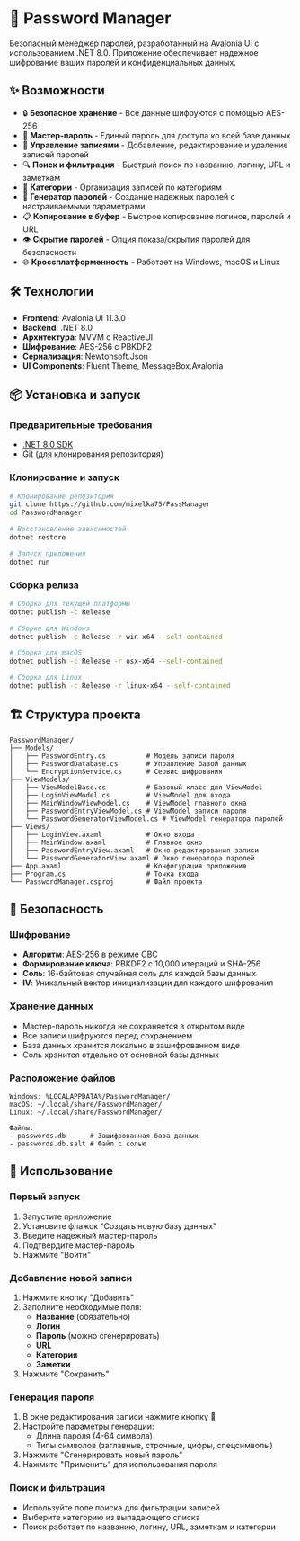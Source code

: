 # 🔐 Password Manager

Безопасный менеджер паролей, разработанный на Avalonia UI с использованием .NET 8.0. Приложение обеспечивает надежное шифрование ваших паролей и конфиденциальных данных.

## ✨ Возможности

- 🔒 **Безопасное хранение** - Все данные шифруются с помощью AES-256
- 🔑 **Мастер-пароль** - Единый пароль для доступа ко всей базе данных
- 📝 **Управление записями** - Добавление, редактирование и удаление записей паролей
- 🔍 **Поиск и фильтрация** - Быстрый поиск по названию, логину, URL и заметкам
- 📁 **Категории** - Организация записей по категориям
- 🎲 **Генератор паролей** - Создание надежных паролей с настраиваемыми параметрами
- 📋 **Копирование в буфер** - Быстрое копирование логинов, паролей и URL
- 👁️ **Скрытие паролей** - Опция показа/скрытия паролей для безопасности
- 🌐 **Кроссплатформенность** - Работает на Windows, macOS и Linux

## 🛠️ Технологии

- **Frontend**: Avalonia UI 11.3.0
- **Backend**: .NET 8.0
- **Архитектура**: MVVM с ReactiveUI
- **Шифрование**: AES-256 с PBKDF2
- **Сериализация**: Newtonsoft.Json
- **UI Components**: Fluent Theme, MessageBox.Avalonia

## 📦 Установка и запуск

### Предварительные требования

- [.NET 8.0 SDK](https://dotnet.microsoft.com/download/dotnet/8.0)
- Git (для клонирования репозитория)

### Клонирование и запуск

```bash
# Клонирование репозитория
git clone https://github.com/mixelka75/PassManager
cd PasswordManager

# Восстановление зависимостей
dotnet restore

# Запуск приложения
dotnet run
```

### Сборка релиза

```bash
# Сборка для текущей платформы
dotnet publish -c Release

# Сборка для Windows
dotnet publish -c Release -r win-x64 --self-contained

# Сборка для macOS
dotnet publish -c Release -r osx-x64 --self-contained

# Сборка для Linux
dotnet publish -c Release -r linux-x64 --self-contained
```

## 🏗️ Структура проекта

```
PasswordManager/
├── Models/
│   ├── PasswordEntry.cs          # Модель записи пароля
│   ├── PasswordDatabase.cs       # Управление базой данных
│   └── EncryptionService.cs      # Сервис шифрования
├── ViewModels/
│   ├── ViewModelBase.cs          # Базовый класс для ViewModel
│   ├── LoginViewModel.cs         # ViewModel для входа
│   ├── MainWindowViewModel.cs    # ViewModel главного окна
│   ├── PasswordEntryViewModel.cs # ViewModel записи пароля
│   └── PasswordGeneratorViewModel.cs # ViewModel генератора паролей
├── Views/
│   ├── LoginView.axaml           # Окно входа
│   ├── MainWindow.axaml          # Главное окно
│   ├── PasswordEntryView.axaml   # Окно редактирования записи
│   └── PasswordGeneratorView.axaml # Окно генератора паролей
├── App.axaml                     # Конфигурация приложения
├── Program.cs                    # Точка входа
└── PasswordManager.csproj        # Файл проекта
```

## 🔐 Безопасность

### Шифрование

- **Алгоритм**: AES-256 в режиме CBC
- **Формирование ключа**: PBKDF2 с 10,000 итераций и SHA-256
- **Соль**: 16-байтовая случайная соль для каждой базы данных
- **IV**: Уникальный вектор инициализации для каждого шифрования

### Хранение данных

- Мастер-пароль никогда не сохраняется в открытом виде
- Все записи шифруются перед сохранением
- База данных хранится локально в зашифрованном виде
- Соль хранится отдельно от основной базы данных

### Расположение файлов

```
Windows: %LOCALAPPDATA%/PasswordManager/
macOS: ~/.local/share/PasswordManager/
Linux: ~/.local/share/PasswordManager/

Файлы:
- passwords.db      # Зашифрованная база данных
- passwords.db.salt # Файл с солью
```

## 🎯 Использование

### Первый запуск

1. Запустите приложение
2. Установите флажок "Создать новую базу данных"
3. Введите надежный мастер-пароль
4. Подтвердите мастер-пароль
5. Нажмите "Войти"

### Добавление новой записи

1. Нажмите кнопку "Добавить"
2. Заполните необходимые поля:
    - **Название** (обязательно)
    - **Логин**
    - **Пароль** (можно сгенерировать)
    - **URL**
    - **Категория**
    - **Заметки**
3. Нажмите "Сохранить"

### Генерация пароля

1. В окне редактирования записи нажмите кнопку 🔄
2. Настройте параметры генерации:
    - Длина пароля (4-64 символа)
    - Типы символов (заглавные, строчные, цифры, спецсимволы)
3. Нажмите "Сгенерировать новый пароль"
4. Нажмите "Применить" для использования пароля

### Поиск и фильтрация

- Используйте поле поиска для фильтрации записей
- Выберите категорию из выпадающего списка
- Поиск работает по названию, логину, URL, заметкам и категории
